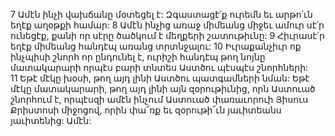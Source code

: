 7 Ամէն ինչի վախճանը մօտեցել է: Զգաստացէ՛ք ուրեմն եւ արթո՛ւն եղէք աղօթքի համար: 8 Ամէն ինչից առաջ միմեանց միջեւ ամուր սէ՛ր ունեցէք, քանի որ սէրը ծածկում է մեղքերի շատութիւնը: 9 Հիւրասէ՛ր եղէք միմեանց հանդէպ առանց տրտնջալու: 10 Իւրաքանչիւր ոք ինչպիսի շնորհ որ ընդունել է, ուրիշի հանդէպ թող նոյնը մատակարարի որպէս բարի տնտես Աստծու պէսպէս շնորհների: 11 Եթէ մէկը խօսի, թող այդ լինի Աստծու պատգամների նման: Եթէ մէկը մատակարարի, թող այդ լինի այն զօրութիւնից, որն Աստուած շնորհում է, որպէսզի ամէն ինչում Աստուած փառաւորուի Յիսուս Քրիստոսի միջոցով, որին փա՜ռք եւ զօրութի՜ւն յաւիտեանս յաւիտենից: Ամէն:
